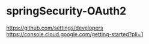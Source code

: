 # springSecurity-OAuth2

https://github.com/settings/developers
https://console.cloud.google.com/getting-started?pli=1
